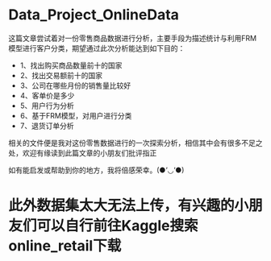 # Data_Project_OnlineData

这篇文章尝试着对一份零售商品数据进行分析，主要手段为描述统计与利用FRM模型进行客户分类，期望通过此次分析能达到如下目的：
- 1、找出购买商品数量前十的国家
- 2、找出交易额前十的国家
- 3、公司在哪些月份的销售量比较好
- 4、客单价是多少
- 5、用户行为分析
- 6、基于FRM模型，对用户进行分类
- 7、退货订单分析

相关的文件便是我对这份零售数据进行的一次探索分析，相信其中会有很多不足之处，欢迎有缘读到此篇文章的小朋友们批评指正

如有能启发或帮助到你的地方，我将倍感荣幸。(●’◡’●)

# 此外数据集太大无法上传，有兴趣的小朋友们可以自行前往Kaggle搜索online_retail下载
